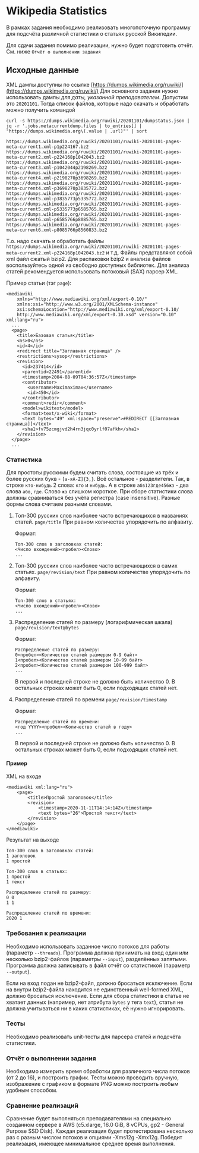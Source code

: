 # Wikipedia Statistics

В рамках задания необходимо реализовать многопоточную программу 
для подсчёта различной статистики о статьях русской Википедии.

Для сдачи задания помимо реализации, нужно будет подготовить отчёт. См. ниже `Отчёт о выполнении задания`  
  
## Исходные данные

XML дампы доступны по ссылке [https://dumps.wikimedia.org/ruwiki/](https://dumps.wikimedia.org/ruwiki/)
Для основного задания нужно использовать дампы *для даты, указанной преподавателем*.
Допустим это `20201101`. Тогда список файлов, которые надо скачать и обработать можно получить командой 

```(bash)
curl -s https://dumps.wikimedia.org/ruwiki/20201101/dumpstatus.json | jq -r '.jobs.metacurrentdump.files | to_entries[] | "https://dumps.wikimedia.org\(.value | .url)"' | sort

https://dumps.wikimedia.org/ruwiki/20201101/ruwiki-20201101-pages-meta-current1.xml-p1p224167.bz2
https://dumps.wikimedia.org/ruwiki/20201101/ruwiki-20201101-pages-meta-current2.xml-p224168p1042043.bz2
https://dumps.wikimedia.org/ruwiki/20201101/ruwiki-20201101-pages-meta-current3.xml-p1042044p2198269.bz2
https://dumps.wikimedia.org/ruwiki/20201101/ruwiki-20201101-pages-meta-current4.xml-p2198270p3698269.bz2
https://dumps.wikimedia.org/ruwiki/20201101/ruwiki-20201101-pages-meta-current4.xml-p3698270p3835772.bz2
https://dumps.wikimedia.org/ruwiki/20201101/ruwiki-20201101-pages-meta-current5.xml-p3835773p5335772.bz2
https://dumps.wikimedia.org/ruwiki/20201101/ruwiki-20201101-pages-meta-current5.xml-p5335773p6585765.bz2
https://dumps.wikimedia.org/ruwiki/20201101/ruwiki-20201101-pages-meta-current6.xml-p6585766p8085765.bz2
https://dumps.wikimedia.org/ruwiki/20201101/ruwiki-20201101-pages-meta-current6.xml-p8085766p8560833.bz2

```

Т.о. надо скачать и обработать файлы `https://dumps.wikimedia.org/ruwiki/20201101/ruwiki-20201101-pages-meta-current2.xml-p224168p1042043.bz2` и т.д.
Файлы представляют собой xml файл сжатый bzip2. 
Для распаковки bzip2 и анализа файлов воспользуйтесь одной из свободно доступных библиотек.
Для анализа статей рекомендуется использовать потоковый (SAX) парсер XML. 

Пример статьи (тэг `page`):

```(xml)
<mediawiki 
    xmlns="http://www.mediawiki.org/xml/export-0.10/" 
    xmlns:xsi="http://www.w3.org/2001/XMLSchema-instance" 
    xsi:schemaLocation="http://www.mediawiki.org/xml/export-0.10/ 
    http://www.mediawiki.org/xml/export-0.10.xsd" version="0.10" xml:lang="ru">
  ...
  <page>
    <title>Базовая статья</title>
    <ns>0</ns>
    <id>4</id>
    <redirect title="Заглавная страница" />
    <restrictions>sysop</restrictions>
    <revision>
      <id>237414</id>
      <parentid>22491</parentid>
      <timestamp>2004-08-09T04:36:57Z</timestamp>
      <contributor>
        <username>Maximaximax</username>
        <id>450</id>
      </contributor>
      <comment>redir</comment>
      <model>wikitext</model>
      <format>text/x-wiki</format>
      <text bytes="49" xml:space="preserve">#REDIRECT [[Заглавная страница]]</text>
      <sha1>fv75zcmgjvd2h4rn3jqc0yrlf07afkh</sha1>
    </revision>
  </page>
  ...   
```

### Статистика

Для простоты русскими будем считать слова, состоящие из трёх и более русских букв - `[а-яA-Z]{3,}`. Всё остальное - разделители.
Так, в строке `кто-нибудь` 2 слова: `кто` и `нибудь`. А в строке `абв123где456жз` - два слова `абв`, `где`. Слово `жз` слишком короткое.
При сборе статистики слова должны сравниваться без учёта регистра (case insensitive). 
Разные формы слова считаем разными словами.

1. Топ-300 русских слов наиболее часто встречающихся в названиях статей. `page/title`
   При равном количестве упорядочить по алфавиту.
     
    Формат:
    ```
    Топ-300 слов в заголовках статей:
    <Число вхождений><пробел><Слово>
    ...
    ```

2. Топ-300 русских слов наиболее часто встречающихся в самих статьях. `page/revision/text`
   При равном количестве упорядочить по алфавиту.
    
    Формат:
    ```
    Топ-300 слов в статьях:
    <Число вхождений><пробел><Слово>
    ...
    ```

3. Распределение статей по размеру (логарифмическая шкала) `page/revision/text@bytes`

    Формат:
    ```
    Распределение статей по размеру:
    0<пробел><Количество статей размером 0-9 байт>
    1<пробел><Количество статей размером 10-99 байт>
    2<пробел><Количество статей размером 100-999 байт>
    ...
    ```
   
   В первой и последней строке не должно быть количество 0. 
   В остальных строках может быть 0, если подходящих статей нет.

4. Распределение статей по времени `page/revision/timestamp`

    Формат:
    ```
    Распределение статей по времени:
    <год YYYY><пробел><Количество статей в году>
    ...
    ```
   В первой и последней строке не должно быть количество 0. 
   В остальных строках может быть 0, если подходящих статей нет.

#### Пример 
XML на входе

```(xml)
<mediawiki xml:lang="ru">
    <page>
        <title>Простой заголовок</title>
        <revision>
            <timestamp>2020-11-11T14:14:14Z</timestamp>
            <text bytes="26">Простой текст</text>
        </revision>
    </page>
</mediawiki>
```

Результат на выходе

```
Топ-300 слов в заголовках статей:
1 заголовок
1 простой

Топ-300 слов в статьях:
1 простой
1 текст

Распределение статей по размеру:
0 0
1 1

Распределение статей по времени:
2020 1

```
### Требования к реализации

Необходимо использовать заданное число потоков для работы (параметр `--threads`).
Программа должна принимать на вход один или несколько bzip2-файлов (параметры `--input`), разделённых запятыми. 
Программа должна записывать в файл отчёт со статистикой (параметр `--output`). 

Если на вход подан не bzip2-файл, должно бросаться исключение.
Если на внутри bzip2-файла находится не единственный well-formed XML, должно бросаться исключение.
Если для сбора статистики в статье не хватает данных (например, нет атрибута `bytes` у тега `text`), 
статья не должна учитываться ни в каких статистиках, её нужно игнорировать.

### Тесты

Необходимо реализовать unit-тесты для парсера статей и подсчёта статистики.

### Отчёт о выполнении задания
 
Необходимо измерить время обработки для различного числа потоков (от 2 до 16), и построить график.
Тесты можно проводить вручную, изображение с графиком в формате PNG можно построить любым удобным способом.  

### Сравнение реализаций

Сравнение будет выполняться преподавателями на специально созданном сервере в AWS (c5.xlarge, 16.0 GiB,	8 vCPUs, gp2 - General Purpose SSD Disk).
Каждая реализация будет протестирована несколько раз с разным числом потоков и опциями -Xms12g -Xmx12g.
Победит реализация, имеющее минимальное среднее время выполнения. 


